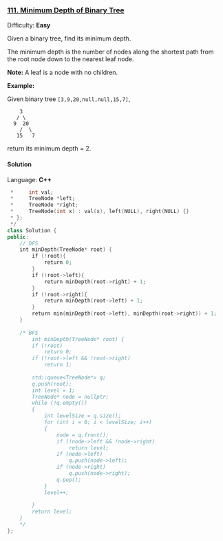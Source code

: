 ### [111\. Minimum Depth of Binary Tree](https://leetcode.com/problems/minimum-depth-of-binary-tree/)

Difficulty: **Easy**


Given a binary tree, find its minimum depth.

The minimum depth is the number of nodes along the shortest path from the root node down to the nearest leaf node.

**Note:** A leaf is a node with no children.

**Example:**

Given binary tree `[3,9,20,null,null,15,7]`,

```
    3
   / \
  9  20
    /  \
   15   7
```

return its minimum depth = 2.


#### Solution

Language: **C++**

```c++
 *     int val;
 *     TreeNode *left;
 *     TreeNode *right;
 *     TreeNode(int x) : val(x), left(NULL), right(NULL) {}
 * };
 */
class Solution {
public:
    // DFS
    int minDepth(TreeNode* root) {
        if (!root){
            return 0;
        }
        if (!root->left){
            return minDepth(root->right) + 1;
        }
        if (!root->right){
            return minDepth(root->left) + 1;
        }
        return min(minDepth(root->left), minDepth(root->right)) + 1;
    }
    
    /* BFS
        int minDepth(TreeNode* root) {
        if (!root)
            return 0;
        if (!root->left && !root->right)
            return 1;
        
        std::queue<TreeNode*> q;
        q.push(root);
        int level = 1;
        TreeNode* node = nullptr;
        while (!q.empty())
        {
            int levelSize = q.size();
            for (int i = 0; i < levelSize; i++)
            {
                node = q.front();
                if (!node->left && !node->right)
                    return level;
                if (node->left)
                    q.push(node->left);
                if (node->right)
                    q.push(node->right);
                q.pop();
            }
            level++;
            
        }
        return level;
    }
    */
};
```

